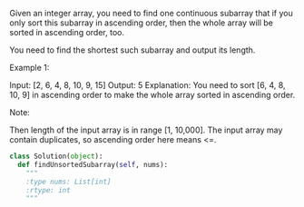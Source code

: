 Given an integer array, you need to find one continuous subarray that if you only sort this subarray in ascending order, then the whole array will be sorted in ascending order, too.  

You need to find the shortest such subarray and output its length.

Example 1:

Input: [2, 6, 4, 8, 10, 9, 15]
Output: 5
Explanation: You need to sort [6, 4, 8, 10, 9] in ascending order to make the whole array sorted in ascending order.



Note:

Then length of the input array is in range [1, 10,000].
The input array may contain duplicates, so ascending order here means <=. 




```python
class Solution(object):
  def findUnsortedSubarray(self, nums):
    """
    :type nums: List[int]
    :rtype: int
    """
```
